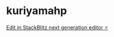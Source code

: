 # kuriyamahp

[Edit in StackBlitz next generation editor ⚡️](https://stackblitz.com/~/github.com/keita0406/kuriyamahp)